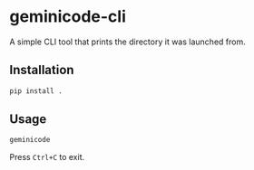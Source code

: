 # geminicode-cli

A simple CLI tool that prints the directory it was launched from.

## Installation

```bash
pip install .
```

## Usage

```bash
geminicode
```

Press `Ctrl+C` to exit. 